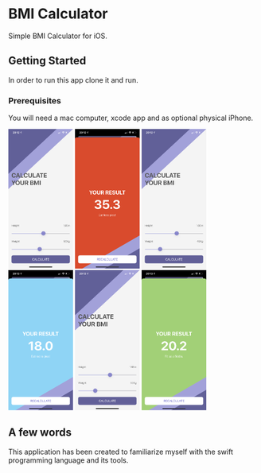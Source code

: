 
# BMI Calculator

Simple BMI Calculator for iOS.

## Getting Started

In order to run this app clone it and run.

### Prerequisites

You will need a mac computer, xcode app and as optional physical iPhone.


<div align="left">
    <img src="https://github.com/VladimirZhdanov/BMI_calculator/blob/master/images/IMG_0312.PNG" width="130px"</img> 
    <img src="https://github.com/VladimirZhdanov/BMI_calculator/blob/master/images/IMG_0313.PNG" width="130px"</img> 
    <img src="https://github.com/VladimirZhdanov/BMI_calculator/blob/master/images/IMG_0314.PNG" width="130px"</img> 
    <img src="https://github.com/VladimirZhdanov/BMI_calculator/blob/master/images/IMG_0315.PNG" width="130px"</img> 
    <img src="https://github.com/VladimirZhdanov/BMI_calculator/blob/master/images/IMG_0316.PNG" width="130px"</img> 
    <img src="https://github.com/VladimirZhdanov/BMI_calculator/blob/master/images/IMG_0317.PNG" width="130px"</img> 
</div>

## A few words

This application has been created to familiarize myself with the swift programming language and its tools.
